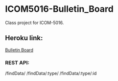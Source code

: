 # ICOM5016-Bulletin_Board
Class project for ICOM-5016.

## Heroku link:
[Bulletin Board](announceit.herokuapp.com)

### REST API:
/findData/
/findData/:type/
/findData/:type/:id
